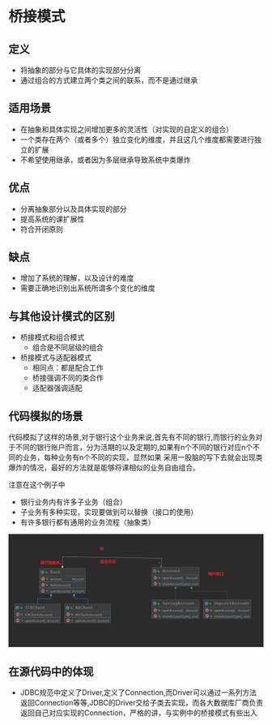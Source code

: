 # 桥接模式
## 定义
+ 将抽象的部分与它具体的实现部分分离
+ 通过组合的方式建立两个类之间的联系，而不是通过继承
## 适用场景
+ 在抽象和具体实现之间增加更多的灵活性（对实现的自定义的组合）
+ 一个类存在两个（或者多个）独立变化的维度，并且这几个维度都需要进行独立的扩展
+ 不希望使用继承，或者因为多层继承导致系统中类爆炸
## 优点
+ 分离抽象部分以及具体实现的部分
+ 提高系统的课扩展性
+ 符合开闭原则
## 缺点
+ 增加了系统的理解，以及设计的难度
+ 需要正确地识别出系统所谓多个变化的维度
## 与其他设计模式的区别
+ 桥接模式和组合模式
    + 组合是不同层级的组合
+ 桥接模式与适配器模式
    + 相同点：都是配合工作
    + 桥接强调不同的类合作
    + 适配器强调适配
## 代码模拟的场景
代码模拟了这样的场景,对于银行这个业务来说,首先有不同的银行,而银行的业务对于不同的银行账户而言，分为活期的以及定期的,如果有n个不同的银行对应n个不同的业务，每种业务有n个不同的实现，显然如果
采用一股脑的写下去就会出现类爆炸的情况，最好的方法就是能够将课相似的业务自由组合。

注意在这个例子中
+ 银行业务内有许多子业务（组合）
+ 子业务有多种实现，实现要做到可以替换（接口的使用）
+ 有许多银行都有通用的业务流程（抽象类）

![](1.png)

## 在源代码中的体现
+ JDBC规范中定义了Driver,定义了Connection,而Driver可以通过一系列方法返回Connection等等,JDBC的Driver交给子类去实现，而各大数据库厂商负责返回自己对应实现的Connection，严格的讲，与实例中的桥接模式有些出入





    